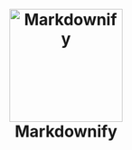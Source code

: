 
<h1 align="center">
  <br>
  <a href="http://www.amitmerchant.com/electron-markdownify"><img src="https://raw.githubusercontent.com/amitmerchant1990/electron-markdownify/master/app/img/markdownify.png" alt="Markdownify" width="200"></a>
  <br>
  Markdownify
  <br>
</h1>

<!--
**jujhars13/jujhars13** is a ✨ _special_ ✨ repository because its `README.md` (this file) appears on your GitHub profile.

Here are some ideas to get you started:

- 🔭 I’m currently working on: Myself
- 🌱 I’m currently learning: Management stuff
- 🤔 I’m looking for help with: Evolving
- 💬 Ask me about: DevSecOps, Containers, Linux, Node, Teams
- 📫 How to reach me: LinkedIn, Github
- 😄 Pronouns: He/him
- ⚡ Fun fact: I created my first website when I was 11.
-->
